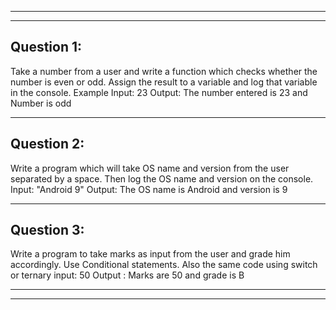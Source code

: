 ***
***
## Question 1:
Take a number from a user and write a function which checks whether the number is even or
odd. Assign the result to a variable and log that variable in the console.
Example Input: 23
Output: The number entered is 23 and Number is odd
***
## Question 2:
Write a program which will take OS name and version from the user separated by a space. Then
log the OS name and version on the console.
Input: "Android 9"
Output: The OS name is Android and version is 9
***
## Question 3:
Write a program to take marks as input from the user and grade him accordingly. Use Conditional
statements. Also the same code using switch or ternary
input: 50
Output : Marks are 50 and grade is B
***
***

